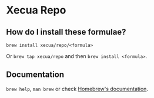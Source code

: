 # Xecua Repo

## How do I install these formulae?
`brew install xecua/repo/<formula>`

Or `brew tap xecua/repo` and then `brew install <formula>`.

## Documentation
`brew help`, `man brew` or check [Homebrew's documentation](https://docs.brew.sh).
